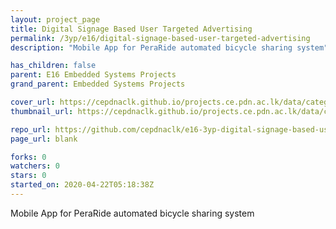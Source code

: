 ```yaml
---
layout: project_page
title: Digital Signage Based User Targeted Advertising
permalink: /3yp/e16/digital-signage-based-user-targeted-advertising
description: "Mobile App for PeraRide automated bicycle sharing system"

has_children: false
parent: E16 Embedded Systems Projects
grand_parent: Embedded Systems Projects

cover_url: https://cepdnaclk.github.io/projects.ce.pdn.ac.lk/data/categories/3yp/cover_page.jpg
thumbnail_url: https://cepdnaclk.github.io/projects.ce.pdn.ac.lk/data/categories/3yp/thumbnail.jpg

repo_url: https://github.com/cepdnaclk/e16-3yp-digital-signage-based-user-targeted-advertising
page_url: blank

forks: 0
watchers: 0
stars: 0
started_on: 2020-04-22T05:18:38Z
---
```

Mobile App for PeraRide automated bicycle sharing system

